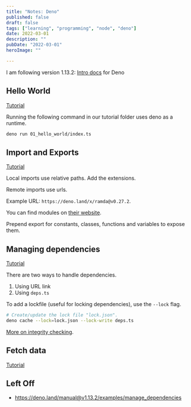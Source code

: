 ```yaml
---
title: "Notes: Deno"
published: false
draft: false
tags: ["learning", "programming", "node", "deno"]
date: 2022-03-01
description: ""
pubDate: "2022-03-01"
heroImage: ""

---
```


I am following version 1.13.2: [Intro docs](https://deno.land/manual@v1.13.2/introduction) for Deno

## Hello World

[Tutorial](https://deno.land/manual@v1.13.2/examples/hello_world)

Running the following command in our tutorial folder uses deno as a runtime.

```sh
deno run 01_hello_world/index.ts
```

## Import and Exports

[Tutorial](https://deno.land/manual@v1.13.2/examples/import_export)

Local imports use relative paths. Add the extensions.

Remote imports use urls.

Example URL: `https://deno.land/x/ramda@v0.27.2`.

You can find modules on [their website](https://deno.land/x).

Prepend export for constants, classes, functions and variables to expose them.

## Managing dependencies

[Tutorial](https://deno.land/manual@v1.13.2/examples/manage_dependencies)

There are two ways to handle dependencies.

1. Using URL link
2. Using `deps.ts`

To add a lockfile (useful for locking dependencies), use the `--lock` flag.

```sh
# Create/update the lock file "lock.json".
deno cache --lock=lock.json --lock-write deps.ts
```

[More on integrity checking](https://deno.land/manual@v1.13.2/linking_to_external_code/integrity_checking).

## Fetch data

[Tutorial](https://deno.land/manual@v1.13.2/examples/fetch_data)

## Left Off

- https://deno.land/manual@v1.13.2/examples/manage_dependencies
